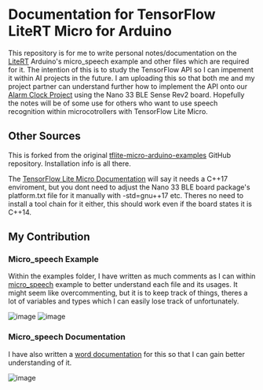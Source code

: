 # Documentation for TensorFlow LiteRT Micro for Arduino

This repository is for me to write personal notes/documentation on the [LiteRT](https://ai.google.dev/edge/litert/inference) Arduino's micro_speech example and other files which are required for it. The intention of this is to study the TensorFlow API so I can impement it within AI projects in the future. I am uploading this so that both me and my project partner can understand further how to implement the API onto our [Alarm Clock Project](https://github.com/a6eline/ML_arduino_alarm) using the Nano 33 BLE Sense Rev2 board. Hopefully the notes will be of some use for others who want to use speech recognition within microcotrollers with TensorFlow Lite Micro.

## Other Sources
This is forked from the original [tflite-micro-arduino-examples](https://github.com/tensorflow/tflite-micro-arduino-examples) GitHub repository. Installation info is all there. 

The [TensorFlow Lite Micro Documentation](https://ai.google.dev/edge/litert/microcontrollers/get_started) will say it needs a C++17 enviroment, but you dont need to adjust the Nano 33 BLE board package's platform.txt file for it manually with -std=gnu++17 etc. Theres no need to install a tool chain for it either, this should work even if the board states it is C++14.

## My Contribution

### Micro_speech Example
Within the examples folder, I have written as much comments as I can within [micro_speech](https://github.com/a6eline/NOTES_tflite-micro_speech/tree/main/examples/micro_speech) example to better understand each file and its usages. It might seem like overcommenting, but it is to keep track of things, theres a lot of variables and types which I can easily lose track of unfortunately.

![image](https://github.com/user-attachments/assets/cc02fff2-43bf-4de9-9d50-1193a5b13f44)
![image](https://github.com/user-attachments/assets/f1715457-ae6d-41f7-94eb-e8597615af4c)

### Micro_speech Documentation 
I have also written a [word documentation](https://docs.google.com/document/d/1WiQw86Ue8yddEHVPHRZVkMrpHQOxgGgfX3WtC2Yl9dU/edit?tab=t.hnpsgq8m388t) for this so that I can gain better understanding of it. 

![image](https://github.com/user-attachments/assets/4a807bc8-bafc-44bb-bc2a-81c570f3ed14)

